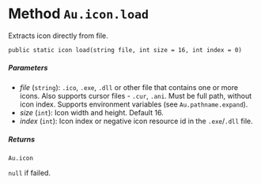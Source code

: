 # Method `Au.icon.load`

Extracts icon directly from file.

```
public static icon load(string file, int size = 16, int index = 0)
```

##### Parameters

- *file*  (`string`):
    `.ico`, `.exe`, `.dll` or other file that contains one or more icons. Also supports cursor files - `.cur`, `.ani`. Must be full path, without icon index. Supports environment variables (see `Au.pathname.expand`).
- *size*  (`int`):
    Icon width and height. Default 16.
- *index*  (`int`):
    Icon index or negative icon resource id in the `.exe`/`.dll` file.

##### Returns

`Au.icon`

`null` if failed.